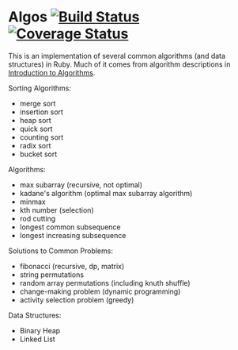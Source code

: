 Algos [![Build Status](https://travis-ci.org/jademcgough/algos.png?branch=master)](https://travis-ci.org/jademcgough/algos) [![Coverage Status](https://coveralls.io/repos/jademcgough/algos/badge.svg)](https://coveralls.io/r/jademcgough/algos)
=====

This is an implementation of several common algorithms (and data structures) in Ruby. Much of it comes from algorithm descriptions in [Introduction to Algorithms](http://mitpress.mit.edu/books/introduction-algorithms).

Sorting Algorithms:
- merge sort
- insertion sort
- heap sort
- quick sort
- counting sort
- radix sort
- bucket sort

Algorithms:
- max subarray (recursive, not optimal)
- kadane's algorithm (optimal max subarray algorithm)
- minmax
- kth number (selection)
- rod cutting
- longest common subsequence
- longest increasing subsequence

Solutions to Common Problems:
- fibonacci (recursive, dp, matrix)
- string permutations
- random array permutations (including knuth shuffle)
- change-making problem (dynamic programming)
- activity selection problem (greedy)

Data Structures:
- Binary Heap
- Linked List
